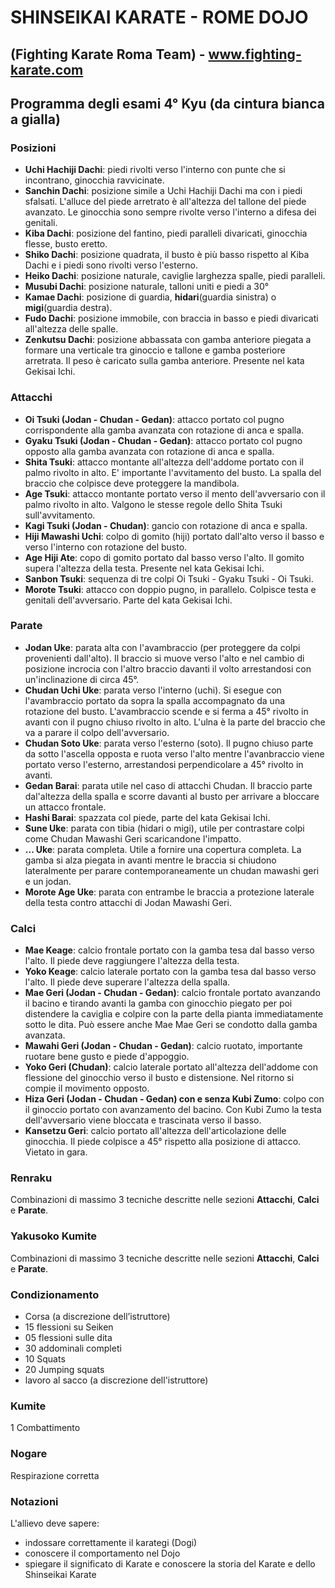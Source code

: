 # SHINSEIKAI KARATE - ROME DOJO 
## (Fighting Karate Roma Team) - www.fighting-karate.com

## Programma degli esami 4° Kyu (da cintura bianca a gialla)

### Posizioni
- **Uchi Hachiji Dachi**: piedi rivolti verso l'interno con punte che si incontrano, ginocchia ravvicinate.
- **Sanchin Dachi**: posizione simile a Uchi Hachiji Dachi ma con i piedi sfalsati. L'alluce del piede arretrato
  è all'altezza del tallone del piede avanzato. Le ginocchia sono sempre rivolte verso l'interno a difesa dei genitali.
- **Kiba Dachi**: posizione del fantino, piedi paralleli divaricati, ginocchia flesse, busto eretto.
- **Shiko Dachi**: posizione quadrata, il busto è più basso rispetto al Kiba Dachi e i piedi sono rivolti verso l'esterno.
- **Heiko Dachi**: posizione naturale, caviglie larghezza spalle, piedi paralleli.
- **Musubi Dachi**: posizione naturale, talloni uniti e piedi a 30°
- **Kamae Dachi**: posizione di guardia, **hidari**(guardia sinistra) o **migi**(guardia destra).
- **Fudo Dachi**: posizione immobile, con braccia in basso e piedi divaricati all'altezza delle spalle.
- **Zenkutsu Dachi**: posizione abbassata con gamba anteriore piegata a formare una verticale tra
  ginoccio e tallone e gamba posteriore arretrata. Il peso è caricato sulla gamba anteriore. 
  Presente nel kata Gekisai Ichi.

### Attacchi
- **Oi Tsuki (Jodan - Chudan - Gedan)**: attacco portato col pugno corrispondente alla gamba avanzata con rotazione di anca e spalla.
- **Gyaku Tsuki (Jodan - Chudan - Gedan)**: attacco portato col pugno opposto alla gamba avanzata con rotazione di anca e spalla.
- **Shita Tsuki**: attacco montante all'altezza dell'addome portato con il palmo rivolto in alto. E' importante 
  l'avvitamento del busto. La spalla del braccio che colpisce deve proteggere la mandibola.
- **Age Tsuki**: attacco montante portato verso il mento dell'avversario con il palmo rivolto in alto. Valgono le 
  stesse regole dello Shita Tsuki sull'avvitamento.
- **Kagi Tsuki (Jodan - Chudan)**: gancio con rotazione di anca e spalla.
- **Hiji Mawashi Uchi**: colpo di gomito (hiji) portato dall'alto verso il basso e verso l'interno con rotazione del busto.
- **Age Hiji Ate**: copo di gomito portato dal basso verso l'alto. Il gomito supera l'altezza della testa. Presente nel
  kata Gekisai Ichi.
- **Sanbon Tsuki**: sequenza di tre colpi Oi Tsuki - Gyaku Tsuki - Oi Tsuki.
- **Morote Tsuki**: attacco con doppio pugno, in parallelo. Colpisce testa e genitali 
  dell'avversario. Parte del kata Gekisai Ichi.

### Parate
- **Jodan Uke**: parata alta con l'avambraccio (per proteggere da colpi provenienti dall'alto). Il braccio
  si muove verso l'alto e nel cambio di posizione incrocia con l'altro braccio davanti il volto arrestandosi
  con un'inclinazione di circa 45°.
- **Chudan Uchi Uke**: parata verso l'interno (uchi). Si esegue con l'avambraccio portato da sopra la spalla accompagnato 
  da una rotazione del busto. L'avambraccio scende e si ferma a 45° rivolto in avanti con il pugno chiuso rivolto in alto. L'ulna è la parte
  del braccio che va a parare il colpo dell'avversario.
- **Chudan Soto Uke**: parata verso l'esterno (soto). Il pugno chiuso parte da sotto l'ascella opposta e ruota verso l'alto
  mentre l'avanbraccio viene portato verso l'esterno, arrestandosi perpendicolare a 45° rivolto in avanti.
- **Gedan Barai**: parata utile nel caso di attacchi Chudan. Il braccio parte dal'altezza della spalla e scorre
  davanti al busto per arrivare a bloccare un attacco frontale.
- **Hashi Barai**: spazzata col piede, parte del kata Gekisai Ichi.
- **Sune Uke**: parata con tibia (hidari o migi), utile per contrastare colpi come Chudan Mawashi Geri
  scaricandone l'impatto.
- **... Uke**: parata completa. Utile a fornire una copertura completa. La gamba si alza piegata in avanti mentre
  le braccia si chiudono lateralmente per parare contemporaneamente un chudan mawashi geri e un jodan.
- **Morote Age Uke**: parata con entrambe le braccia a protezione laterale della testa contro attacchi di Jodan Mawashi Geri.

### Calci
- **Mae Keage**: calcio frontale portato con la gamba tesa dal basso verso l'alto. Il piede deve 
  raggiungere l'altezza della testa.
- **Yoko Keage**: calcio laterale portato con la gamba tesa dal basso verso l'alto. Il piede deve
  superare l'altezza della spalla.
- **Mae Geri (Jodan - Chudan - Gedan)**: calcio frontale portato avanzando il bacino e tirando avanti 
  la gamba con ginocchio piegato per poi distendere la caviglia e colpire con la parte della pianta 
  immediatamente sotto le dita. Può essere anche Mae Mae Geri se condotto dalla gamba avanzata.
- **Mawahi Geri (Jodan - Chudan - Gedan)**: calcio ruotato, importante ruotare bene gusto e piede d'appoggio.
- **Yoko Geri (Chudan)**: calcio laterale portato all'altezza dell'addome con flessione del ginocchio 
  verso il busto e distensione. Nel ritorno si compie il movimento opposto.
- **Hiza Geri (Jodan - Chudan - Gedan) con e senza Kubi Zumo**: colpo con il ginoccio portato con avanzamento
  del bacino. Con Kubi Zumo la testa dell'avversario viene bloccata e trascinata verso il basso.
- **Kansetzu Geri**: calcio portato all'altezza dell'articolazione delle ginocchia. Il piede colpisce a 45° 
  rispetto alla posizione di attacco. Vietato in gara.

### Renraku
Combinazioni di massimo 3 tecniche descritte nelle sezioni **Attacchi**,
**Calci** e **Parate**.

### Yakusoko Kumite
Combinazioni di massimo 3 tecniche descritte nelle sezioni **Attacchi**,
**Calci** e **Parate**.

### Condizionamento
- Corsa (a discrezione dell’istruttore)
- 15 flessioni su Seiken
- 05 flessioni sulle dita
- 30 addominali completi
- 10 Squats
- 20 Jumping squats
- lavoro al sacco (a discrezione dell'istruttore)

### Kumite
1 Combattimento

### Nogare
Respirazione corretta

### Notazioni
L'allievo deve sapere:
- indossare correttamente il karategi (Dogi)
- conoscere il comportamento nel Dojo
- spiegare il significato di Karate e conoscere la storia del Karate e dello
  Shinseikai Karate
